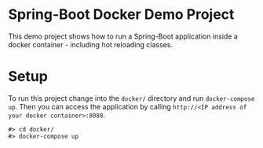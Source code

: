 # Spring-Boot Docker Demo Project

This demo project shows how to run a Spring-Boot application inside a docker container - including hot 
reloading classes.

# Setup

To run this project change into the `docker/` directory and run `docker-compose up`. Then you can access the 
application by calling `http://<IP address of your docker container>:8080`.  

	#> cd docker/
	#> docker-compose up
	
